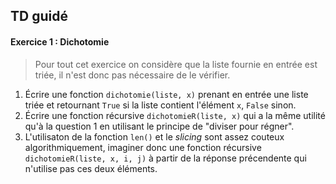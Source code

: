 ## TD guidé

#### Exercice 1 : Dichotomie
> Pour tout cet exercice on considère que la liste fournie en entrée est triée, il n'est donc pas nécessaire de le vérifier.
1. Écrire une fonction `dichotomie(liste, x)` prenant en entrée une liste triée et retournant `True` si  la liste contient l'élément `x`, `False` sinon.
2. Écrire une fonction récursive ``dichotomieR(liste, x)`` qui a la même utilité qu'à la question 1 en utilisant le principe de "diviser pour régner".
3. L'utilisaton de la fonction `len()` et le *slicing* sont assez couteux algorithmiquement, imaginer donc une fonction récursive ``dichotomieR(liste, x, i, j)`` à partir de la réponse précendente qui n'utilise pas ces deux éléments.
